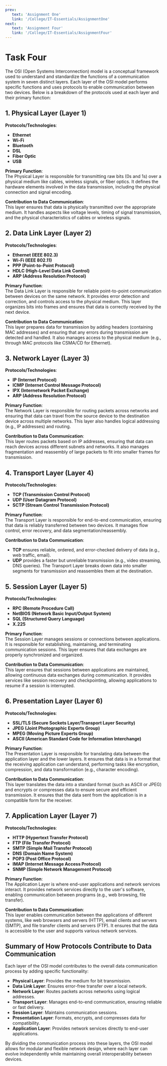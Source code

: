 ```yaml
---
prev:
   text: 'Assignment One'
   link: '/College/IT-Essentials/AssignmentOne'
next:
   text: 'Assignment Four'
   link: '/College/IT-Essentials/AssignmentFour'
---
```


# Task Four

The OSI (Open Systems Interconnection) model is a conceptual framework used to understand and standardize the functions of a communication system in seven distinct layers. Each layer of the OSI model performs specific functions and uses protocols to enable communication between two devices. Below is a breakdown of the protocols used at each layer and their primary function:

## 1. **Physical Layer (Layer 1)**

**Protocols/Technologies**:

- **Ethernet**
- **Wi-Fi**
- **Bluetooth**
- **DSL**
- **Fiber Optic**
- **USB**

**Primary Function**:  
The Physical Layer is responsible for transmitting raw bits (0s and 1s) over a physical medium like cables, wireless signals, or fiber optics. It defines the hardware elements involved in the data transmission, including the physical connection and signal encoding.

**Contribution to Data Communication**:  
This layer ensures that data is physically transmitted over the appropriate medium. It handles aspects like voltage levels, timing of signal transmission, and the physical characteristics of cables or wireless signals.

## 2. **Data Link Layer (Layer 2)**

**Protocols/Technologies**:

- **Ethernet (IEEE 802.3)**
- **Wi-Fi (IEEE 802.11)**
- **PPP (Point-to-Point Protocol)**
- **HDLC (High-Level Data Link Control)**
- **ARP (Address Resolution Protocol)**

**Primary Function**:  
The Data Link Layer is responsible for reliable point-to-point communication between devices on the same network. It provides error detection and correction, and controls access to the physical medium. This layer organizes bits into frames and ensures that data is correctly received by the next device.

**Contribution to Data Communication**:  
This layer prepares data for transmission by adding headers (containing MAC addresses) and ensuring that any errors during transmission are detected and handled. It also manages access to the physical medium (e.g., through MAC protocols like CSMA/CD for Ethernet).

## 3. **Network Layer (Layer 3)**

**Protocols/Technologies**:

- **IP (Internet Protocol)**
- **ICMP (Internet Control Message Protocol)**
- **IPX (Internetwork Packet Exchange)**
- **ARP (Address Resolution Protocol)**

**Primary Function**:  
The Network Layer is responsible for routing packets across networks and ensuring that data can travel from the source device to the destination device across multiple networks. This layer also handles logical addressing (e.g., IP addresses) and routing.

**Contribution to Data Communication**:  
This layer routes packets based on IP addresses, ensuring that data can reach devices across different subnets and networks. It also manages fragmentation and reassembly of large packets to fit into smaller frames for transmission.

## 4. **Transport Layer (Layer 4)**

**Protocols/Technologies**:

- **TCP (Transmission Control Protocol)**
- **UDP (User Datagram Protocol)**
- **SCTP (Stream Control Transmission Protocol)**

**Primary Function**:  
The Transport Layer is responsible for end-to-end communication, ensuring that data is reliably transferred between two devices. It manages flow control, error recovery, and data segmentation/reassembly.

**Contribution to Data Communication**:

- **TCP** ensures reliable, ordered, and error-checked delivery of data (e.g., web traffic, email).
- **UDP** provides a faster but unreliable transmission (e.g., video streaming, DNS queries). The Transport Layer breaks down data into smaller segments for transmission and reassembles them at the destination.

## 5. **Session Layer (Layer 5)**

**Protocols/Technologies**:

- **RPC (Remote Procedure Call)**
- **NetBIOS (Network Basic Input/Output System)**
- **SQL (Structured Query Language)**
- **X.225**

**Primary Function**:  
The Session Layer manages sessions or connections between applications. It is responsible for establishing, maintaining, and terminating communication sessions. This layer ensures that data exchanges are properly synchronized and organized.

**Contribution to Data Communication**:  
This layer ensures that sessions between applications are maintained, allowing continuous data exchanges during communication. It provides services like session recovery and checkpointing, allowing applications to resume if a session is interrupted.

## 6. **Presentation Layer (Layer 6)**

**Protocols/Technologies**:

- **SSL/TLS (Secure Sockets Layer/Transport Layer Security)**
- **JPEG (Joint Photographic Experts Group)**
- **MPEG (Moving Picture Experts Group)**
- **ASCII (American Standard Code for Information Interchange)**

**Primary Function**:  
The Presentation Layer is responsible for translating data between the application layer and the lower layers. It ensures that data is in a format that the receiving application can understand, performing tasks like encryption, compression, and data transformation (e.g., character encoding).

**Contribution to Data Communication**:  
This layer translates the data into a standard format (such as ASCII or JPEG) and encrypts or compresses data to ensure secure and efficient transmission. It ensures that the data sent from the application is in a compatible form for the receiver.

## 7. **Application Layer (Layer 7)**

**Protocols/Technologies**:

- **HTTP (Hypertext Transfer Protocol)**
- **FTP (File Transfer Protocol)**
- **SMTP (Simple Mail Transfer Protocol)**
- **DNS (Domain Name System)**
- **POP3 (Post Office Protocol)**
- **IMAP (Internet Message Access Protocol)**
- **SNMP (Simple Network Management Protocol)**

**Primary Function**:  
The Application Layer is where end-user applications and network services interact. It provides network services directly to the user's software, enabling communication between programs (e.g., web browsing, file transfer).

**Contribution to Data Communication**:  
This layer enables communication between the applications of different systems, like web browsers and servers (HTTP), email clients and servers (SMTP), and file transfer clients and servers (FTP). It ensures that the data is accessible to the user and supports various network services.

## Summary of How Protocols Contribute to Data Communication

Each layer of the OSI model contributes to the overall data communication process by adding specific functionality:

- **Physical Layer**: Provides the medium for bit transmission.
- **Data Link Layer**: Ensures error-free transfer over a local network.
- **Network Layer**: Routes packets across networks using logical addresses.
- **Transport Layer**: Manages end-to-end communication, ensuring reliable or fast delivery.
- **Session Layer**: Maintains communication sessions.
- **Presentation Layer**: Formats, encrypts, and compresses data for compatibility.
- **Application Layer**: Provides network services directly to end-user applications.

By dividing the communication process into these layers, the OSI model allows for modular and flexible network design, where each layer can evolve independently while maintaining overall interoperability between devices.